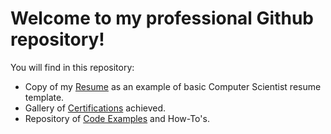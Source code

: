 <div>
  <h1>Welcome to my professional Github repository!</h1>
  <p>You will find in this repository:</p>
  <ul>
    <li>Copy of my <a href="https://github.com/Andres2295/Andres-Torres-Colon/blob/master/Resume/resume.pdf">Resume</a> as an example of basic Computer Scientist resume template.</li>
    <li>Gallery of <a href="https://github.com/Andres2295/Andres-Torres-Colon/tree/master/Certifications">Certifications</a> achieved.</li>
    <li>Repository of <a href="https://github.com/Andres2295/Andres-Torres-Colon/tree/master/Code%20Examples">Code Examples</a> and How-To's.</li>
  </ul>
</div>
